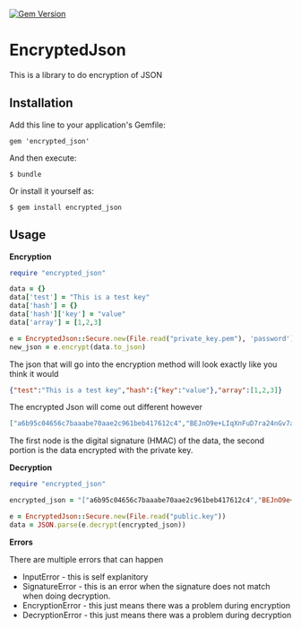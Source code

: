 [![Gem Version](https://badge.fury.io/rb/encrypted_json.png)](http://badge.fury.io/rb/encrypted_json)
# EncryptedJson

This is a library to do encryption of JSON 

## Installation

Add this line to your application's Gemfile:

    gem 'encrypted_json'

And then execute:

    $ bundle

Or install it yourself as:

    $ gem install encrypted_json

## Usage

**Encryption**

```ruby
require "encrypted_json"

data = {}
data['test'] = "This is a test key"
data['hash'] = {}
data['hash']['key'] = "value"
data['array'] = [1,2,3]

e = EncryptedJson::Secure.new(File.read("private_key.pem"), 'password')
new_json = e.encrypt(data.to_json)
```

The json that will go into the encryption method will look exactly like you think it would
```json
{"test":"This is a test key","hash":{"key":"value"},"array":[1,2,3]}
```

The encrypted Json will come out different however

```json
["a6b95c04656c7baaabe70aae2c961beb417612c4","BEJnO9e+LIqXnFuD7ra24nGv7aWItfz6vBwBEAmpm6VJ3qVV6gFj4MhuKMKt\n7Z5sOfUDmwluN60xWOAu4m9MFI61aoLpsFCWcHTpQHkITc0PC8zNBx09pvTl\n8JugPDEr9BznBiHlmJBDKfbIfyUHvQkKNfCQJ6XGKU3U1Upm+J06QGe3erui\nzOmsdELfjcSJ9V8bS4qEIKZSsHccZHx0zFQQsWgjLlX47ZRFVSf3RvYdQ+qJ\n8I+pAlrmsi4vZ3IYXA9Y0nFIfpL1QrnQ93n/X9FGhYLrmt7+o/HDJw6+3uMM\nCEZ7YiWT+zYGhvMMMqTePKa+3XPTkQkl0P5VSuSWJ1tczeBI\n"]
```

The first node is the digital signature (HMAC) of the data, the second portion is the data encrypted with the private key. 

**Decryption**

```ruby
require "encrypted_json"

encrypted_json = "["a6b95c04656c7baaabe70aae2c961beb417612c4","BEJnO9e+LIqXnFuD7ra24nGv7aWItfz6vBwBEAmpm6VJ3qVV6gFj4MhuKMKt\n7Z5sOfUDmwluN60xWOAu4m9MFI61aoLpsFCWcHTpQHkITc0PC8zNBx09pvTl\n8JugPDEr9BznBiHlmJBDKfbIfyUHvQkKNfCQJ6XGKU3U1Upm+J06QGe3erui\nzOmsdELfjcSJ9V8bS4qEIKZSsHccZHx0zFQQsWgjLlX47ZRFVSf3RvYdQ+qJ\n8I+pAlrmsi4vZ3IYXA9Y0nFIfpL1QrnQ93n/X9FGhYLrmt7+o/HDJw6+3uMM\nCEZ7YiWT+zYGhvMMMqTePKa+3XPTkQkl0P5VSuSWJ1tczeBI\n"]"

e = EncryptedJson::Secure.new(File.read("public.key"))
data = JSON.parse(e.decrypt(encrypted_json))
```

**Errors**

There are multiple errors that can happen

* InputError - this is self explanitory
* SignatureError - this is an error when the signature does not match when doing decryption. 
* EncryptionError - this just means there was a problem during encryption
* DecryptionError - this just means there was a problem during decryption
